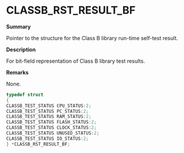 # CLASSB_RST_RESULT_BF

**Summary**

Pointer to the structure for the Class B library run-time self-test result.

**Description**

For bit-field representation of Class B library test results.

**Remarks**

None.

```c
typedef struct
{
CLASSB_TEST_STATUS CPU_STATUS:2;
CLASSB_TEST_STATUS PC_STATUS:2;
CLASSB_TEST_STATUS RAM_STATUS:2;
CLASSB_TEST_STATUS FLASH_STATUS:2;
CLASSB_TEST_STATUS CLOCK_STATUS:2;
CLASSB_TEST_STATUS UNUSED_STATUS:2;
CLASSB_TEST_STATUS IO_STATUS:2;
} *CLASSB_RST_RESULT_BF;
```

